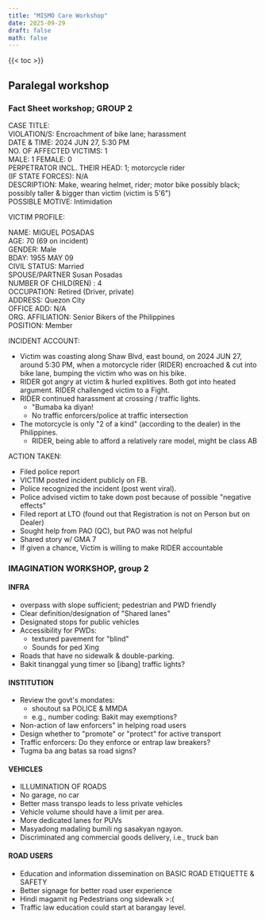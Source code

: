 ```yaml
---
title: "MISMO Care Workshop"
date: 2025-09-29
draft: false
math: false
---
```


{{< toc >}}

## Paralegal workshop

### Fact Sheet workshop; GROUP 2

CASE TITLE:  
VIOLATION/S: Encroachment of bike lane; harassment  
DATE & TIME: 2024 JUN 27, 5:30 PM  
NO. OF AFFECTED VICTIMS: 1  
    MALE: 1     FEMALE: 0  
PERPETRATOR INCL. THEIR HEAD: 1; motorcycle rider  
(IF STATE FORCES): N/A  
DESCRIPTION: Make, wearing helmet, rider; motor bike possibly black; possibly taller & bigger than victim (victim is 5'6")  
POSSIBLE MOTIVE: Intimidation  

VICTIM PROFILE:

NAME: MIGUEL POSADAS  
AGE: 70 (69 on incident)  
GENDER: Male  
BDAY: 1955 MAY 09  
CIVIL STATUS: Married  
SPOUSE/PARTNER Susan Posadas  
NUMBER OF CHILD(REN) : 4  
OCCUPATION: Retired (Driver, private)  
ADDRESS: Quezon City  
OFFICE ADD: N/A  
ORG. AFFILIATION: Senior Bikers of the Philippines  
POSITION: Member  

INCIDENT ACCOUNT:

- Victim was coasting along Shaw Blvd, east bound, on 2024 JUN 27,
  around 5:30 PM, when a motorcycle rider (RIDER) encroached & cut into
  bike lane, bumping the victim who was on his bike.
- RIDER got angry at victim & hurled explitives. Both got into heated
  argument. RIDER challenged victim to a Fight.
- RIDER continued harassment at crossing / traffic lights.
    - "Bumaba ka diyan!
    - No traffic enforcers/police at traffic intersection
- The motorcycle is only "2 of a kind" (according to the dealer) in the
  Philippines.
    - RIDER, being able to afford a relatively rare model, might be
      class AB

ACTION TAKEN:

- Filed police report
- VICTIM posted incident publicly on FB.
- Police recognized the incident (post went viral).
- Police advised victim to take down post because of possible "negative
  effects"
- Filed report at LTO (found out that Registration is not on Person but
  on Dealer)
- Sought help from PAO (QC), but PAO was not helpful
- Shared story w/ GMA 7
- If given a chance, Victim is willing to make RIDER accountable

### IMAGINATION WORKSHOP, group 2

#### INFRA
- overpass with slope sufficient; pedestrian and PWD friendly
- Clear definition/designation of "Shared lanes"
- Designated stops for public vehicles
- Accessibility for PWDs:
    - textured pavement for "blind"
    - Sounds for ped Xing
- Roads that have no sidewalk & double-parking.
- Bakit tinanggal yung timer so [ibang] traffic lights?

#### INSTITUTION

- Review the govt's mondates:
    - shoutout sa POLICE & MMDA
    - e.g., number coding: Bakit may exemptions?
- Non-action of law enforcers" in helping road users
- Design whether to "promote" or "protect" for active transport
- Traffic enforcers: Do they enforce or entrap law breakers?
- Tugma ba ang batas sa road signs?

#### VEHICLES

- ILLUMINATION OF ROADS
- No garage, no car
- Better mass transpo leads to less private vehicles
- Vehicle volume should have a limit per area.
- More dedicated lanes for PUVs
- Masyadong madaling bumili ng sasakyan ngayon.
- Discriminated ang commercial goods delivery, i.e., truck ban

#### ROAD USERS

- Education and information dissemination on BASIC ROAD ETIQUETTE & SAFETY
- Better signage for better road user experience
- Hindi magamit ng Pedestrians ong sidewalk >:(
- Traffic law education could start at barangay level.

